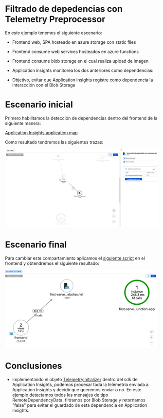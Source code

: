 # Filtrado de depedencias con Telemetry Preprocessor

En este ejemplo tenemos el siguiente escenario:

* Frontend web, SPA hosteado en azure storage con static files
* Frontend consume web services hosteados en azure functions
* Frontend consume blob storage en el cual realiza upload de imagen
* Application insights monitorea los dos anteriores como dependencias:


* Objetivo, evitar que Application insights registre como dependencia la interacción con el Blob Storage

# Escenario inicial
Primero habilitamos la detección de dependencias dentro del frontend de la siguiente manera:

[Application Insights application map](https://docs.microsoft.com/en-us/azure/azure-monitor/app/app-map) 

Como resultado tendremos las siguientes trazas:

![2 dependencias detectadas][dosDependencias]

[dosDependencias]: images/conDependencia.png "2 Dependencias detectadas"


# Escenario final

Para cambiar este compartamiento aplicamos el [siguiente script](telemetryPreprocessor.js) en el frontend y obtendremos el siguiente resultado:

![Dependencia Eliminada][sinDependencia]

[sinDependencia]: images/dependenciaEliminada.png  "Dependencia Eliminada"

# Conclusiones

* Implementando el objeto [TelemetryInitializer](https://github.com/Microsoft/ApplicationInsights-JS/blob/master/API-reference.md#addtelemetryinitializer) dentro del sdk de Application Insights, podemos procesar toda la telemetria enviada a Application Insights y decidir que queremos enviar o no. En este ejemplo detectamos todos los mensajes de tipo RemoteDependencyData, filtramos por Blob Storage y retornamos "false" para evitar el guardado de esta dependencia en Application Insights.